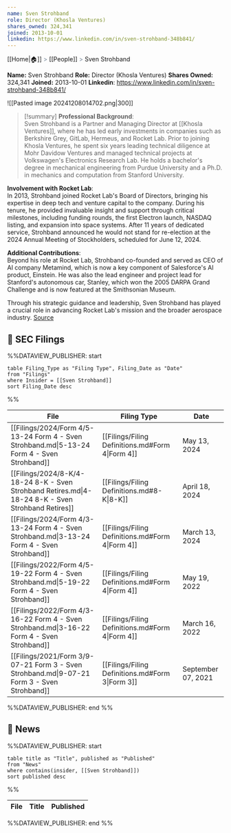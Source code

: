 ```yaml
---
name: Sven Strohband
role: Director (Khosla Ventures)
shares_owned: 324,341
joined: 2013-10-01
linkedin: https://www.linkedin.com/in/sven-strohband-348b841/
---
```

[[Home|🏠]] <span style="color: LightSlateGray">></span> [[People]] <span style="color: LightSlateGray">></span> Sven Strohband

**Name:** Sven Strohband
**Role:** Director (Khosla Ventures)
**Shares Owned:** 324,341
**Joined:** 2013-10-01
**Linkedin**: https://www.linkedin.com/in/sven-strohband-348b841/

![[Pasted image 20241208014702.png|300]]

>[!summary]
**Professional Background**:  
Sven Strohband is a Partner and Managing Director at [[Khosla Ventures]], where he has led early investments in companies such as Berkshire Grey, GitLab, Hermeus, and Rocket Lab. Prior to joining Khosla Ventures, he spent six years leading technical diligence at Mohr Davidow Ventures and managed technical projects at Volkswagen's Electronics Research Lab. He holds a bachelor's degree in mechanical engineering from Purdue University and a Ph.D. in mechanics and computation from Stanford University.
>
**Involvement with Rocket Lab**:  
In 2013, Strohband joined Rocket Lab's Board of Directors, bringing his expertise in deep tech and venture capital to the company. During his tenure, he provided invaluable insight and support through critical milestones, including funding rounds, the first Electron launch, NASDAQ listing, and expansion into space systems. After 11 years of dedicated service, Strohband announced he would not stand for re-election at the 2024 Annual Meeting of Stockholders, scheduled for June 12, 2024. 
>
**Additional Contributions**:  
Beyond his role at Rocket Lab, Strohband co-founded and served as CEO of AI company Metamind, which is now a key component of Salesforce's AI product, Einstein. He was also the lead engineer and project lead for Stanford's autonomous car, Stanley, which won the 2005 DARPA Grand Challenge and is now featured at the Smithsonian Museum.
>
Through his strategic guidance and leadership, Sven Strohband has played a crucial role in advancing Rocket Lab's mission and the broader aerospace industry.
[Source](https://www.rocketlabusa.com/about/team/)


## 💼 SEC Filings
%%DATAVIEW_PUBLISHER: start
```
table Filing_Type as "Filing Type", Filing_Date as "Date"
from "Filings"
where Insider = [[Sven Strohband]]
sort Filing_Date desc

```
%%

| File                                                                                               | Filing Type                                      | Date               |
| -------------------------------------------------------------------------------------------------- | ------------------------------------------------ | ------------------ |
| [[Filings/2024/Form 4/5-13-24 Form 4 - Sven Strohband.md\|5-13-24 Form 4 - Sven Strohband]]        | [[Filings/Filing Definitions.md#Form 4\|Form 4]] | May 13, 2024       |
| [[Filings/2024/8-K/4-18-24 8-K - Sven Strohband Retires.md\|4-18-24 8-K - Sven Strohband Retires]] | [[Filings/Filing Definitions.md#8-K\|8-K]]       | April 18, 2024     |
| [[Filings/2024/Form 4/3-13-24 Form 4 - Sven Strohband.md\|3-13-24 Form 4 - Sven Strohband]]        | [[Filings/Filing Definitions.md#Form 4\|Form 4]] | March 13, 2024     |
| [[Filings/2022/Form 4/5-19-22 Form 4 - Sven Strohband.md\|5-19-22 Form 4 - Sven Strohband]]        | [[Filings/Filing Definitions.md#Form 4\|Form 4]] | May 19, 2022       |
| [[Filings/2022/Form 4/3-16-22 Form 4 - Sven Strohband.md\|3-16-22 Form 4 - Sven Strohband]]        | [[Filings/Filing Definitions.md#Form 4\|Form 4]] | March 16, 2022     |
| [[Filings/2021/Form 3/9-07-21 Form 3 - Sven Strohband.md\|9-07-21 Form 3 - Sven Strohband]]        | [[Filings/Filing Definitions.md#Form 3\|Form 3]] | September 07, 2021 |

%%DATAVIEW_PUBLISHER: end %%

## 📰 News
%%DATAVIEW_PUBLISHER: start
```
table title as "Title", published as "Published"
from "News"
where contains(insider, [[Sven Strohband]])
sort published desc
```
%%

| File | Title | Published |
| ---- | ----- | --------- |

%%DATAVIEW_PUBLISHER: end %%
